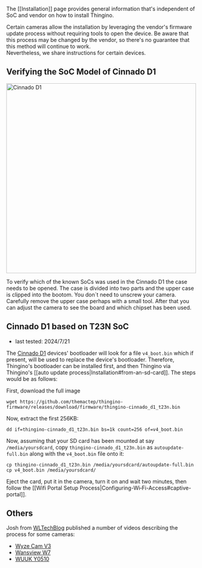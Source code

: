 The [[Installation]] page provides general information that's independent of SoC and vendor on how to install Thingino.

Certain cameras allow the installation by leveraging the vendor's firmware update process without requiring tools to open the device.
Be aware that this process may be changed by the vendor, so there's no guarantee that this method will continue to work.  
Nevertheless, we share instructions for certain devices.

## Verifying the SoC Model of Cinnado D1

<img src="https://github.com/user-attachments/assets/80766e30-c062-45f7-96e8-506066560639" alt="Cinnado D1" width="500">

To verify which of the known SoCs was used in the Cinnado D1 the case needs to be opened. The case is divided into two parts and the upper case is clipped into the bootom. You don´t need to unscrew your camera. Carefully remove the upper case perhaps with a small tool. After that you can adjust the camera to see the board and which chipset has been used.

## Cinnado D1 based on T23N SoC

- last tested: 2024/7/21

The [Cinnado D1](https://www.cinnado.com/D1) devices' bootloader will look for a file `v4_boot.bin` which if present, will be used to replace the device's bootloader.
Therefore, Thingino's bootloader can be installed first, and then Thingino via Thingino's [[auto update process|Installation#from-an-sd-card]].  The steps would be as follows:

First, download the full image
```
wget https://github.com/themactep/thingino-firmware/releases/download/firmware/thingino-cinnado_d1_t23n.bin
```
Now, extract the first 256KB:
```
dd if=thingino-cinnado_d1_t23n.bin bs=1k count=256 of=v4_boot.bin
```
Now, assuming that your SD card has been mounted at say `/media/yoursdcard`, copy `thingino-cinnado_d1_t23n.bin` as `autoupdate-full.bin` along with the `v4_boot.bin` file onto it:
```
cp thingino-cinnado_d1_t23n.bin /media/yoursdcard/autoupdate-full.bin
cp v4_boot.bin /media/yoursdcard/
```
Eject the card, put it in the camera, turn it on and wait two minutes, then follow the [[Wifi Portal Setup Process|Configuring-Wi‐Fi-Access#captive-portal]].

## Others

Josh from [WLTechBlog](https://www.youtube.com/@wltechblog) published a number of videos describing the process for some cameras:

- [Wyze Cam V3](https://www.youtube.com/watch?v=SX637mrp0R0)
- [Wansview W7](https://www.youtube.com/watch?v=jCRiIljSWlw)
- [WUUK Y0510](https://www.youtube.com/watch?v=PhXbeY-PBgg)
